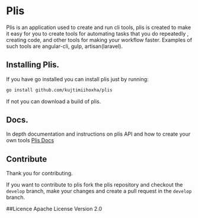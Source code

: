 # Plis
Plis is an application used to create and run cli tools, plis is created to make it easy for you to create tools for 
automating tasks that you do repeatedly , creating code, and other tools for making your workflow faster.
 Examples of such tools are angular-cli, gulp, artisan(laravel).
## Installing Plis.
If you have go installed you can install plis just by running:
```bash
go install github.com/kujtimiihoxha/plis
```
If not you can download a build of plis.
## Docs.
In depth documentation and instructions on plis API and how to create your own tools
 [Plis Docs](https://plis.readme.io/docs)
## Contribute
Thank you for contributing.

If you want to contribute to plis fork the plis repository and checkout the `develop` branch, make your changes and create a
pull request in the `develop` branch.

##Licence 
Apache License Version 2.0